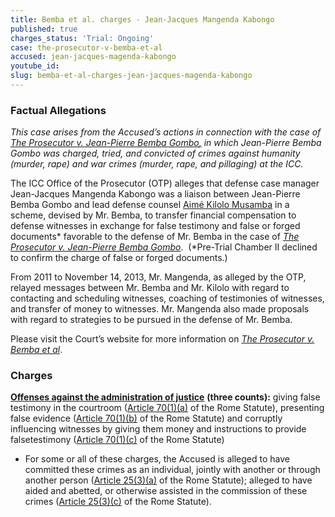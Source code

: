 ```yaml
---
title: Bemba et al. charges - Jean-Jacques Mangenda Kabongo
published: true
charges_status: 'Trial: Ongoing'
case: the-prosecutor-v-bemba-et-al
accused: jean-jacques-magenda-kabongo
youtube_id:
slug: bemba-et-al-charges-jean-jacques-magenda-kabongo
---
```



### Factual Allegations

*This case arises from the Accused’s actions in connection with the case of [<u>The Prosecutor v. Jean-Pierre Bemba Gombo</u>,](https://www.aba-icc.org/cases/case/the-prosecutor-v-bemba/) in which Jean-Pierre Bemba Gombo was charged, tried, and convicted of crimes against humanity (murder, rape) and war crimes (murder, rape, and pillaging) at the ICC.&nbsp;*

The ICC Office of the Prosecutor (OTP) alleges that defense case manager Jean-Jacques Mangenda Kabongo was a liaison between Jean-Pierre Bemba Gombo and lead defense counsel [Aim&eacute; Kilolo Musamba](https://www.aba-icc.org/accused/aime-kilolo-musamba/) in a scheme, devised by Mr. Bemba, to transfer financial compensation to defense witnesses in exchange for false testimony and false or forged documents\* favorable to the defense of Mr. Bemba in the case of [*The Prosecutor v. Jean-Pierre Bemba Gombo*](https://www.aba-icc.org/cases/case/the-prosecutor-v-bemba/).&nbsp; (\*Pre-Trial Chamber II declined to confirm the charge of false or forged documents.)

From 2011 to November 14, 2013, Mr. Mangenda, as alleged by the OTP, relayed messages between Mr. Bemba and Mr. Kilolo with regard to contacting and scheduling witnesses, coaching of testimonies of witnesses, and transfer of money to witnesses. Mr. Mangenda also made proposals with regard to strategies to be pursued in the defense of Mr. Bemba.

Please visit the Court’s website for more information on *[The Prosecutor v. Bemba et al](https://www.icc-cpi.int/car/Bemba-et-al)*.

### Charges

[**Offenses against the administration of justice**](http://www.casematrixnetwork.org/case-m/klamberg-commentary/rome-statute/#c1243) **(three counts):** giving false testimony in the courtroom ([Article 70(1)(a)](http://www.casematrixnetwork.org/case-m/klamberg-commentary/rome-statute/#c1243) of the Rome Statute), presenting false evidence ([Article 70(1)(b)](http://www.casematrixnetwork.org/case-m/klamberg-commentary/rome-statute/#c1243) of the Rome Statute) and corruptly influencing witnesses by giving them money and instructions to provide falsetestimony ([Article 70(1)(c)](http://www.casematrixnetwork.org/case-m/klamberg-commentary/rome-statute/#c1243) of the Rome Statute)

* For some or all of these charges, the Accused is alleged to have committed these crimes as an individual, jointly with another or through another person ([Article 25(3)(a)](http://www.casematrixnetwork.org/case-m/klamberg-commentary/rome-statute/#c1198) of the Rome Statute); alleged to have aided and abetted, or otherwise assisted in the commission of these crimes ([Article 25(3)(c)](http://www.casematrixnetwork.org/case-m/klamberg-commentary/rome-statute/#c1198) of the Rome Statute).